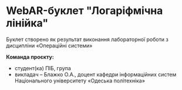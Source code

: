 # WebAR-буклет "Логаріфмічна лінійка"
Буклет створено як результат виконання лабораторної роботи з дисципліни «Операційні системи»

**Команда проєкту:**
- студент(ка) ПІБ, група
- викладач – Блажко О.А., доцент кафедри інформаційних систем Національного університету «Одеська політехніка»
